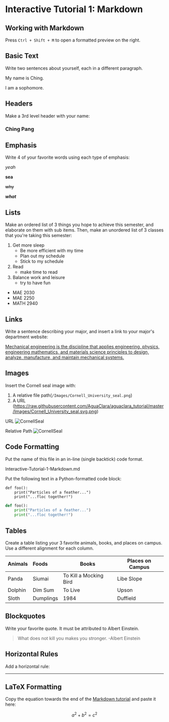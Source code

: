 # Interactive Tutorial 1: Markdown

## Working with Markdown

Press `Ctrl + Shift + M` to open a formatted preview on the right.

## Basic Text

Write two sentences about yourself, each in a different paragraph.

My name is Ching.

I am a sophomore.

## Headers

Make a 3rd level header with your name:

### Ching Pang

## Emphasis

Write 4 of your favorite words using each type of emphasis:

_yeah_

**sea**

~~why~~

__*what*__

## Lists

Make an ordered list of 3 things you hope to achieve this semester, and elaborate on them with sub items. Then, make an unordered list of 3 classes that you're taking this semester:


1. Get more sleep
    - Be more efficient with my time
    - Plan out my schedule
    - Stick to my schedule
2. Read
    - make time to read
3. Balance work and leisure
    - try to have fun

* MAE 2030
* MAE 2250
* MATH 2940

## Links

Write a sentence describing your major, and insert a link to your major's department website:

[Mechanical engineering is the discipline that applies engineering, physics, engineering mathematics, and materials science principles to design, analyze, manufacture, and maintain mechanical systems.](https://www.mae.cornell.edu/)

## Images

Insert the Cornell seal image with:
  1. A relative file path(`/Images/Cornell_University_seal.png`)
  2. A URL (https://raw.githubusercontent.com/AguaClara/aguaclara_tutorial/master/Images/Cornell_University_seal.svg.png)

URL
![CornellSeal](https://github.com/ChingPangggg/aguaclara_tutorial/blob/master/Images/Cornell_University_seal.png?raw=true)


Relative Path
![CornellSeal](/Images/Cornell_University_seal.png)

## Code Formatting

Put the name of this file in an in-line (single backtick) code format.

Interactive-Tutorial-1-Markdown.md


Put the following text in a Python-formatted code block:

```
def foo():
    print("Particles of a feather...")
    print("...floc together!")
```
```python
def foo():
    print("Particles of a feather...")
    print("...floc together!")
```


## Tables

Create a table listing your 3 favorite animals, books, and places on campus. Use a different alignment for each column.

| Animals  | Foods    | Books | Places on Campus |
|:-------- |:-------- | ----- | ---------------- |
| Panda | Siumai |To Kill a Mocking Bird|Libe Slope|
| Dolphin | Dim Sum | To Live |Upson
| Sloth |Dumplings |1984|  Duffield                |


## Blockquotes

Write your favorite quote. It must be attributed to Albert Einstein.

> What does not kill you makes you stronger. -Albert Einstein

## Horizontal Rules

Add a horizontal rule:

---

## LaTeX Formatting

Copy the equation towards the end of the [Markdown tutorial](https://github.com/AguaClara/aguaclara_tutorial/wiki/Markdown#latex-formatting) and paste it here:

$$ a^2 + b^2 = c^2 $$

